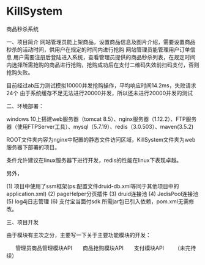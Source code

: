 # KillSystem
商品秒杀系统

一、项目简介
网站管理员能上架商品，设置商品信息及图片介绍，需要设置商品秒杀的活动时间，供用户在规定的时间内进行抢购
网站管理员能管理用户订单信息
用户需要注册后登陆进入系统，查看管理员提供的商品秒杀列表，在规定时间内选择所需抢购的商品进行抢购，抢购成功后在支付二维码失效前扫码支付，否则抢购失败。

目前经过ab压力测试模拟10000并发抢购操作，平均响应时间14.2ms，失败请求24个
由于系统缓存不足无法进行20000并发，所以还未进行20000并发的测试

二、环境部署：

windows 10上搭建web服务器（tomcat 8.5）、nginx服务器（1.12.2）、FTP服务器（使用FTPServer工具）、mysql（5.7.19）、redis（3.0.503）、maven(3.5.2)

ROOT文件夹内容为nginx中配置的静态文件访问区域，KillSystem文件夹为web服务器下部署的项目。

条件允许建议在linux服务器下进行开发，redis的性能在linux下表现卓越。

另外，

(1) 项目中使用了ssm框架(ps:配置文件druid-db.xml等同于其他项目中的application.xml)
(2) pageHelper分页插件
(3) druid连接池
(4) JedisPool连接池
(5) log4j日志管理
(6) 支付宝当面付sdk
所需jar包已引入依赖，pom.xml无需修改。

三、项目开发

由于模块有主次之分，主要写一下关于主要功能模块的开发：
       
       管理员商品管理模块API
       商品抢购模块API
       支付模块API
       
（未完待续）
